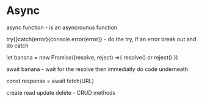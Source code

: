 # Async

async function  - is an asyncrounus function

try{}catch(error){console.error(error)}  - do the try, if an error break out and do catch

let banana = new Promise((resolve, reject) =>{
    resolve()   or    reject()
})

await banana    - wait for the resolve then immediatly do code underneath


const response = await fetch(URL)

create read update delete - CRUD methods

